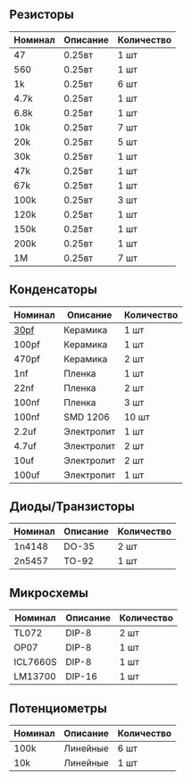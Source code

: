 ## Резисторы

| Номинал | Описание | Количество |
| ------ | ----------- | ----------- |
| 47 | 0.25вт | 1 шт |
| 560 | 0.25вт | 1 шт |
| 1k | 0.25вт | 6 шт |
| 4.7k | 0.25вт | 1 шт |
| 6.8k | 0.25вт | 1 шт |
| 10k | 0.25вт | 7 шт |
| 20k | 0.25вт | 5 шт |
| 30k | 0.25вт | 1 шт |
| 47k | 0.25вт | 1 шт |
| 67k | 0.25вт | 1 шт |
| 100k | 0.25вт | 3 шт |
| 120k | 0.25вт | 1 шт |
| 150k | 0.25вт | 1 шт |
| 200k | 0.25вт | 1 шт |
| 1M | 0.25вт | 7 шт |

## Конденсаторы

| Номинал | Описание | Количество |
| ------ | ----------- | ----------- |
| [30pf](https://www.chipdip.ru/product0/9000313107) | Керамика | 1 шт |
| 100pf | Керамика | 1 шт |
| 470pf | Керамика | 2 шт |
| 1nf | Пленка | 1 шт |
| 22nf | Пленка | 2 шт |
| 100nf | Пленка | 3 шт |
| 100nf | SMD 1206 | 10 шт |
| 2.2uf | Электролит | 1 шт |
| 4.7uf | Электролит | 2 шт |
| 10uf | Электролит | 2 шт |
| 100uf | Электролит | 1 шт |

## Диоды/Транзисторы

| Номинал | Описание | Количество |
| ------ | ----------- | ----------- |
| 1n4148 | DO-35 | 2 шт |
| 2n5457 | TO-92 | 1 шт |

## Микросхемы

| Номинал | Описание | Количество |
| ------ | ----------- | ----------- |
| TL072 | DIP-8 | 2 шт |
| OP07 | DIP-8 | 1 шт |
| ICL7660S | DIP-8 | 1 шт |
| LM13700 | DIP-16 | 1 шт |

## Потенциометры

| Номинал | Описание | Количество |
| ------ | ----------- | ----------- |
| 100k | Линейные | 6 шт |
| 10k | Линейные | 1 шт |